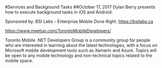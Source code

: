 #Services and Background Tasks
##October 17, 2017
Dylan Berry presents how to execute background tasks in iOS and Android.

Sponsored by: BSI Labs - Enterprise Mobile Done Right. https://bsilabs.ca

https://www.meetup.com/TorontoMobileDevelopers/

Toronto Mobile .NET Developers Group is a community group for people who are interested in learning about the latest technologies, with a focus on Microsoft mobile development tools such as Xamarin and Azure. Topics will be open to any mobile technology and non-technical topics related to the mobile space.
